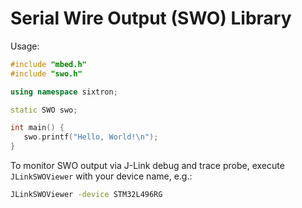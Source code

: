 # Serial Wire Output (SWO) Library

Usage:
  
```cpp
#include "mbed.h"
#include "swo.h"

using namespace sixtron;

static SWO swo;

int main() {
   swo.printf("Hello, World!\n");
}
```
  
To monitor SWO output via J-Link debug and trace probe, execute
`JLinkSWOViewer` with your device name, e.g.:

```sh
JLinkSWOViewer -device STM32L496RG
```
